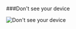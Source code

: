 ###Don't see your device

![Don't see your device](https://raw.githubusercontent.com/smshen/MarkdownPhotos/master/Res/test.jpg)




